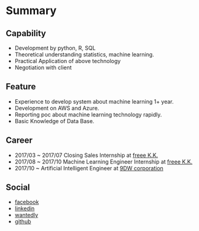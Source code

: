 # Summary 
## Capability 
- Development by python, R, SQL
- Theoretical understanding statistics, machine learning.
- Practical Application of above technology
- Negotiation with client

## Feature
- Experience to develop system about machine learning 1+ year.
- Development on AWS and Azure.
- Reporting poc about machine learning technology rapidly.
- Basic Knowledge of Data Base.


## Career 
- 2017/03 ~ 2017/07
  Closing Sales Internship at [freee K.K.](https://corp.freee.co.jp/)
- 2017/08 ~ 2017/10 
  Machine Learning Engineer Internship at [freee K.K.](https://corp.freee.co.jp/)
- 2017/10 ~ 
  Artificial Intelligent Engineer at [9DW corporation](https://9dw.jp/)
  
## Social
- [facebook](https://www.facebook.com/hayata.yamamoto)
- [linkedin](https://www.linkedin.com/in/hayata-yamamoto/)
- [wantedly](https://www.wantedly.com/users/17795847)
- [github](https://github.com/hayata-yamamoto)
